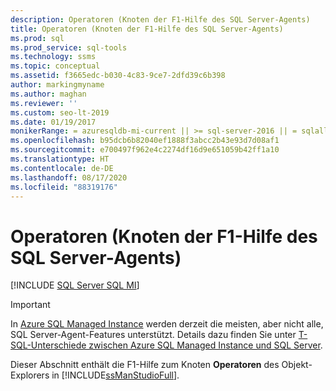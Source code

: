 ```yaml
---
description: Operatoren (Knoten der F1-Hilfe des SQL Server-Agents)
title: Operatoren (Knoten der F1-Hilfe des SQL Server-Agents)
ms.prod: sql
ms.prod_service: sql-tools
ms.technology: ssms
ms.topic: conceptual
ms.assetid: f3665edc-b030-4c83-9ce7-2dfd39c6b398
author: markingmyname
ms.author: maghan
ms.reviewer: ''
ms.custom: seo-lt-2019
ms.date: 01/19/2017
monikerRange: = azuresqldb-mi-current || >= sql-server-2016 || = sqlallproducts-allversions
ms.openlocfilehash: b95dcb6b82040ef1888f3abcc2b43e93d7d08af1
ms.sourcegitcommit: e700497f962e4c2274df16d9e651059b42ff1a10
ms.translationtype: HT
ms.contentlocale: de-DE
ms.lasthandoff: 08/17/2020
ms.locfileid: "88319176"
---
```

# <a name="operators-node-sql-server-agent-f1-help"></a>Operatoren (Knoten der F1-Hilfe des SQL Server-Agents)

[!INCLUDE [SQL Server SQL MI](../../includes/applies-to-version/sql-asdbmi.md)]

> [!IMPORTANT]  
> In [Azure SQL Managed Instance](https://docs.microsoft.com/azure/sql-database/sql-database-managed-instance) werden derzeit die meisten, aber nicht alle, SQL Server-Agent-Features unterstützt. Details dazu finden Sie unter [T-SQL-Unterschiede zwischen Azure SQL Managed Instance und SQL Server](https://docs.microsoft.com/azure/sql-database/sql-database-managed-instance-transact-sql-information#sql-server-agent).

Dieser Abschnitt enthält die F1-Hilfe zum Knoten **Operatoren** des Objekt-Explorers in [!INCLUDE[ssManStudioFull](../../includes/ssmanstudiofull-md.md)].
